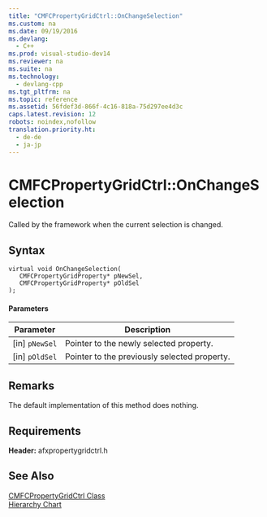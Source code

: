 ```yaml
---
title: "CMFCPropertyGridCtrl::OnChangeSelection"
ms.custom: na
ms.date: 09/19/2016
ms.devlang: 
  - C++
ms.prod: visual-studio-dev14
ms.reviewer: na
ms.suite: na
ms.technology: 
  - devlang-cpp
ms.tgt_pltfrm: na
ms.topic: reference
ms.assetid: 56fdef3d-866f-4c16-818a-75d297ee4d3c
caps.latest.revision: 12
robots: noindex,nofollow
translation.priority.ht: 
  - de-de
  - ja-jp
---
```

# CMFCPropertyGridCtrl::OnChangeSelection
Called by the framework when the current selection is changed.  
  
## Syntax  
  
```  
virtual void OnChangeSelection(  
   CMFCPropertyGridProperty* pNewSel,   
   CMFCPropertyGridProperty* pOldSel   
);  
```  
  
#### Parameters  
  
|Parameter|Description|  
|---------------|-----------------|  
|[in] `pNewSel`|Pointer to the newly selected property.|  
|[in] `pOldSel`|Pointer to the previously selected property.|  
  
## Remarks  
 The default implementation of this method does nothing.  
  
## Requirements  
 **Header:** afxpropertygridctrl.h  
  
## See Also  
 [CMFCPropertyGridCtrl Class](../vs140/CMFCPropertyGridCtrl-Class.md)   
 [Hierarchy Chart](../vs140/Hierarchy-Chart.md)